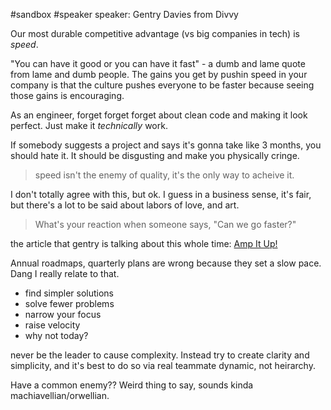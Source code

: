 #sandbox 
#speaker
speaker: Gentry Davies from Divvy

Our most durable competitive advantage (vs big companies in tech) is *speed*. 

"You can have it good or you can have it fast" - a dumb and lame quote from lame and dumb people.
The gains you get by pushin speed in your company is that the culture pushes everyone to be faster because seeing those gains is encouraging.

As an engineer, forget forget forget about clean code and making it look perfect. Just make it *technically* work.

If somebody suggests a project and says it's gonna take like 3 months, you should hate it. It should be disgusting and make you physically cringe.

> speed isn't the enemy of quality, it's the only way to acheive it.

I don't totally agree with this, but ok. I guess in a business sense, it's fair, but there's a lot to be said about labors of love, and art.

> What's your reaction when someone says, "Can we go faster?"

the article that gentry is talking about this whole time: [Amp It Up!](https://www.linkedin.com/pulse/amp-up-frank-slootman/)

Annual roadmaps, quarterly plans are wrong because they set a slow pace.
Dang I really relate to that. 

* find simpler solutions
* solve fewer problems
* narrow your focus
* raise velocity
* why not today?

never be the leader to cause complexity. Instead try to create clarity and simplicity, and it's best to do so via real teammate dynamic, not heirarchy. 

Have a common enemy?? Weird thing to say, sounds kinda machiavellian/orwellian.